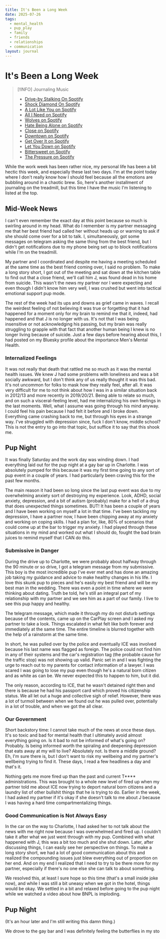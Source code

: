 ```yaml
---
title: It's Been a Long Week
date: 2025-07-26
tags:
  - mental_health
  - pup_play
  - family
  - friends
  - relationships
  - communication
layout: journal
---
```

# It's Been a Long Week

> [!INFO] Journaling Music
> 
> - [Drive-by Stalking On Spotify](https://open.spotify.com/track/4LPbWejPED8MXHuuLyFpnK)
> - [Shock Diamond On Spotify](https://open.spotify.com/track/4nfh40Qsi4zaSYs8plzNg6)
> - [A Lot Like You on Spotify](https://open.spotify.com/track/7hT44ee1WQbXXM2GT0BZKp)
> - [All I Need on Spotify](https://open.spotify.com/track/1uBA1ThKO8teqrrpeMHk8h)
> - [Wolves on Spotify](https://open.spotify.com/track/5dIDcGF81nARBK94seV31R)
> - [Hate Being Alone on Spotify](https://open.spotify.com/track/3EVwNrVchN0ohZAe9j03C3)
> - [Close on Spotify](https://open.spotify.com/track/1UOAXkyq6JZhVv6lXMRuvH)
> - [Downtown on Spotify](https://open.spotify.com/track/33zooxFqiSaP8bPPKn62YF)
> - [Get Over It on Spotify](https://open.spotify.com/track/0SLOiJClXkAZluClYpke95)
> - [Let You Down on Spotify](https://open.spotify.com/track/77vIWUcKPN3UYhbFgb406c)
> - [Bittersweet on Spotify](https://open.spotify.com/track/0dMv7CxclU5VrHPq0VRPoQ)
> - [The Pressure on Spotify](https://open.spotify.com/track/20IJWbmZq5kFs9PUvVkWqX)

While the work week has been rather nice, my personal life has been a bit hectic this week, and especially these last two days.  I'm at the point today where I don't really know how I should feel because all the emotions are bubbling around in a chaotic brew.  So, here's another installment of journaling on the treadmill, but this time I have the music I'm listening to listed at the top.
## Mid-Week News
I can't even remember the exact day at this point because so much is swirling around in my head.  What do I remember is my partner messaging me that her best friend had called her without heads up or warning to ask if she should come over for a bit to talk.  I, simultaneously, got some messages on telegram asking the same thing from the best friend, but I didn't get notifications due to my phone being set up to block notifications while I'm on the treadmill.

My partner and I coordinated and despite me having a meeting scheduled at the same time as the best friend coming over, I said no problem.  To make a long story short, I got out of the meeting and sat down at the kitchen table to find out that a close friend, we'll call him J, was found dead in his home from suicide.  This wasn't the news my partner nor I were expecting and even though I didn't know him very well, I was crushed but went into tactical emotional support pup mode.

The rest of the week had its ups and downs as grief came in waves.  I recall the weirdest feeling of not believing it was true or forgetting that it had happened for a moment only for my brain to remind me that it, indeed, had happened and that J is no longer with us.  It's not that I was being insensitive or not acknowledging his passing, but my brain was really struggling to grapple with that fact that another human being I knew is no longer living because of suicide.  Just a few days before hearing about this, I had posted on my Bluesky profile about the importance Men's Mental Health.
### Internalized Feelings
It was not really that death that rattled me so much as it was the mental health issues.  We knew J had some problems with loneliness and was a bit socially awkward, but I don't think any of us really thought it was this bad.  It's not uncommon for folks to mask how they really feel, after all.  It was very difficult for me to not think about how I was in a similar situation back in 2012/13 and more recently in 2019/20/21.  Being able to relate so much, and on such a visceral-feeling level, had me internalizing his own feelings in the last moments.  Well, what I assume was going through his mind anyway.  I could feel his pain because I had felt it before and I broke down.  Everything came crashing back to me, but through his eyes in a strange way.  I've struggled with depression since, fuck I don't know, middle school?  This is not the entry to go into that topic, but suffice it to say that this shook me.
## Pup Night
It was finally Saturday and the work day was winding down.  I had everything laid out for the pup night at a gay bar up in Charlotte.  I was absolutely pumped for this because it was my first time going to any sort of pup event in a couple of years.  I had particularly been craving this for the past few months.

The main reason it had been so long since the last pup event was due to my overwhelming anxiety sort of destroying my experience.  Look, ADHD, social anxiety, depression, and a bit of autism (probably) make for a hell of a drug that does unexpected things sometimes.  BUT!  It has been a couple of years and I have been working on myself a lot in that time.  I've been tackling my depression, I have a partner now, I have been chipping away at my anxiety and working on coping skills.  I had a plan for, like, 80% of scenarios that could come up at the bar to trigger my anxiety.  I had played through these situations in my mind and worked out what I should do, fought the bad brain juices to remind myself that I CAN do this.
### Submissive in Danger
During the drive up to Charlotte, we were probably about halfway through the 90 minute or so drive, I got a telegram message from my submissive.  This boy is the most incredible pup I've ever met and has done an amazing job taking my guidance and advice to make healthy changes in his life.  I love this skunk pup to pieces and he's easily my best friend and will be my best man in the wedding.  There was even a point in time where we were thinking about dating.  Truth be told, he's still an integral part of my relationship with my partner and we see him as a part of our family.  I live to see this pup happy and healthy.

The telegram message, which made it through my do not disturb settings because of the contents, came up on the CarPlay screen and I asked my partner to take a look.  Things escalated in what felt like both forever and immediately at the same time.  The entire timeline is blurred together with the help of a rainstorm at the same time.

In short, he was pulled over by the police and eventually ICE was involved because his last name was flagged as foreign.  The police could not find him in any of their systems and the car's registration tag (the probable cause for the traffic stop) was not showing up valid.  Panic set in and I was fighting the urge to reach out to my parents for contact information of a lawyer.  I was scared I was going to lose my pup even though he's a natural born citizen and as white as can be.  We never expected this to happen to him, but it did.

The only reason, according to ICE, that he wasn't detained right then and there is because he had his passport card which proved his citizenship status.  We all let out a huge and collective sigh of relief.  However, there was a lot of turmoil between when we found out he was pulled over, potentially in a lot of trouble, and when we got the all clear.
### Our Government
Short backstory time: I cannot take much of the news at once these days.  It's so toxic and bad for mental health that I ultimately avoid almost everything going on.  Is it bad to not be informed of what's going on? Probably.  Is being informed worth the spiraling and deepening depression that eats away at my will to live? Absolutely not.  Is there a middle ground? Eh, I'm sure there is, but I don't want to risk my wellbeing and my partner's wellbeing trying to find it.  These days, I read a few headlines a day and that's it.

Nothing gets me more fired up than the past and current T**** administrations.  This was brought to a whole new level of fired up when my partner told me about ICE now trying to deport natural born citizens and a laundry list of other bullshit things that he is trying to do.  Earlier in the week, I had asked my partner if it's okay if she doesn't talk to me about J because I was having a hard  time compartmentalizing things.
### Good Communication is Not Always Easy
In the car on the way to Charlotte, I had asked her to not talk about the news with me right now because I was overwhelmed and fired up.  I couldn't take it after what we just went through with my pup.  Combined with what happened with J, this was a bit too much and she shut down.  Later, after discussing things, I can easily see her perspective on things.  To make a long story short, we had a lot of good communication about this and realized the compounding issues just blew everything out of proportion on her end.  And on my end I realized that I need to try to be there more for my partner, especially if there's no one else she can talk to about something.

We resolved this, at least I sure hope so this time (that's a small inside joke now), and while I was still a bit uneasy when we got in the hotel, things would be okay.  We settled in a bit and relaxed before going to the pup night while we watched a video about how BNPL is imploding.
## Pup Night
(It's an hour later and I'm still writing this damn thing.)

We drove to the gay bar and I was definitely feeling the butterflies in my sto